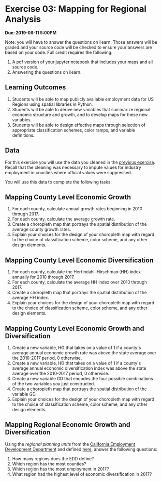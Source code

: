 # Exercise 03: Mapping for Regional Analysis

**Due: 2019-06-11 5:00PM**

Note: you will have to answer the questions on ilearn. Those answers will be graded and your source code will be checked to ensure your answers are based on your code. Full credit requires the following: 

1. A pdf version of your jupyter notebook that includes your maps and all source code.
3. Answering the questions on ilearn.


## Learning Outcomes

 1. Students will be able to map publicly available employment data for US Regions using spatial libraries in Python.
 2. Students will be able to derive new variables that summarize regional economic structure and growth, and to develop maps for these new variables.
 3. Students will be able to design effective maps through selection of appropriate classification schemes, color ramps, and variable definitions.

## Data 

For this exercise you will use the data you cleaned in the [previous exercise](https://github.com/sjsrey/pbpl204s19/blob/master/exercises/02/ex02.md). Recall that the cleaning was necessary to impute values for industry employment in counties where official values were suppressed.

You will use this data to complete the following tasks.

## Mapping County Level Economic Growth

1. For each county, calculate annual growth rates beginning in 2010 through 2017.
2. For each county, calculate the average growth rate.
3. Create a choropleth map that portrays the spatial distribution of the average county growth rates.
4. Explain your choices for the design of your choropleth map with regard to the choice of classification scheme, color scheme, and any other design elements.

## Mapping County Level Economic Diversification
1. For each county, calculate the Herfindahl–Hirschman (HH) index annually for 2010 through 2017.
2. For each county, calculate the average HH index over 2010 through 2017.
3. Create a choropleth map that portrays the spatial distribution of the average HH index.
4. Explain your choices for the design of your choropleth map with regard to the choice of classification scheme, color scheme, and any other design elements.


## Mapping County Level Economic Growth and Diversification

1. Create a new variable, HG that takes on a value of 1 if a county's average annual economic growth rate was above the state average over the 2010-2017 period, 0 otherwise.
1. Create a new variable, HD that takes on a value of 1 if a county's average annual economic diversification index  was above the state average over the 2010-2017 period, 0 otherwise.
2. Create a new variable GD that encodes the four possible combinations of the two variables you just constructed.
3. Create a choropleth map that portrays the spatial distribution of the variable GD.
4. Explain your choices for the design of your choropleth map with regard to the choice of classification scheme, color scheme, and any other design elements.
 
## Mapping Regional Economic Growth and Diversification

Using the *regional planning units* from the [California Employment Development Department](https://www.labormarketinfo.edd.ca.gov/geography/supply-and-demand-tool.html) and defined [here]( https://www.edd.ca.gov/jobs_and_training/pubs/wsd15-17att1.docx), answer the following questions: 

1. How many regions does the EDD define?
2. Which region has the most counties?
2. Which region has the most employment in 2017?
2. What region had the highest level of economic diversification in 2017?



